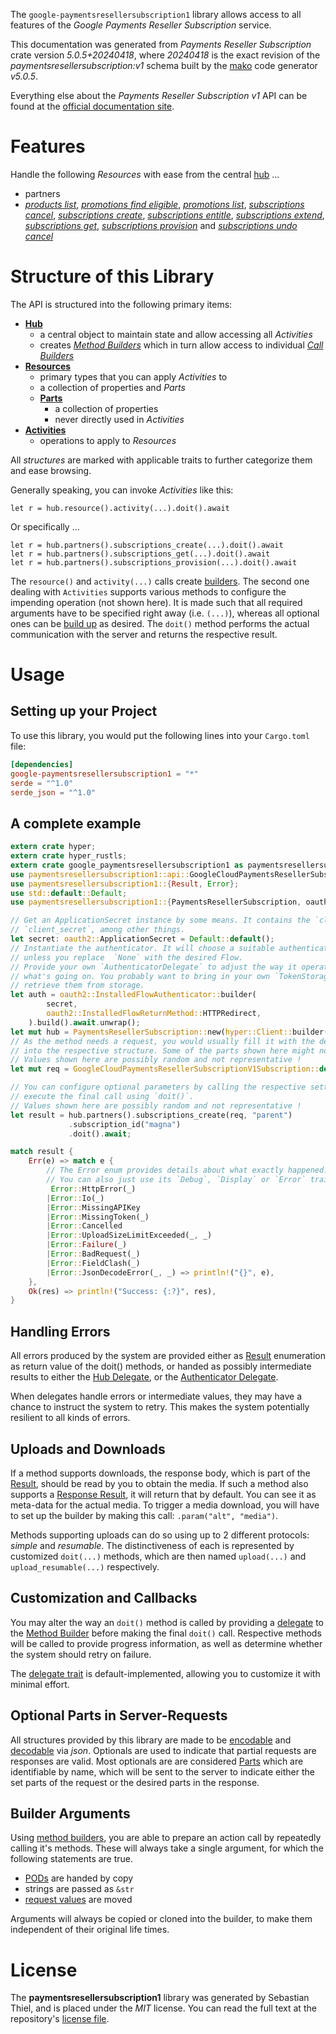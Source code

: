 <!---
DO NOT EDIT !
This file was generated automatically from 'src/generator/templates/api/README.md.mako'
DO NOT EDIT !
-->
The `google-paymentsresellersubscription1` library allows access to all features of the *Google Payments Reseller Subscription* service.

This documentation was generated from *Payments Reseller Subscription* crate version *5.0.5+20240418*, where *20240418* is the exact revision of the *paymentsresellersubscription:v1* schema built by the [mako](http://www.makotemplates.org/) code generator *v5.0.5*.

Everything else about the *Payments Reseller Subscription* *v1* API can be found at the
[official documentation site](https://developers.google.com/payments/reseller/subscription/).
# Features

Handle the following *Resources* with ease from the central [hub](https://docs.rs/google-paymentsresellersubscription1/5.0.5+20240418/google_paymentsresellersubscription1/PaymentsResellerSubscription) ... 

* partners
 * [*products list*](https://docs.rs/google-paymentsresellersubscription1/5.0.5+20240418/google_paymentsresellersubscription1/api::PartnerProductListCall), [*promotions find eligible*](https://docs.rs/google-paymentsresellersubscription1/5.0.5+20240418/google_paymentsresellersubscription1/api::PartnerPromotionFindEligibleCall), [*promotions list*](https://docs.rs/google-paymentsresellersubscription1/5.0.5+20240418/google_paymentsresellersubscription1/api::PartnerPromotionListCall), [*subscriptions cancel*](https://docs.rs/google-paymentsresellersubscription1/5.0.5+20240418/google_paymentsresellersubscription1/api::PartnerSubscriptionCancelCall), [*subscriptions create*](https://docs.rs/google-paymentsresellersubscription1/5.0.5+20240418/google_paymentsresellersubscription1/api::PartnerSubscriptionCreateCall), [*subscriptions entitle*](https://docs.rs/google-paymentsresellersubscription1/5.0.5+20240418/google_paymentsresellersubscription1/api::PartnerSubscriptionEntitleCall), [*subscriptions extend*](https://docs.rs/google-paymentsresellersubscription1/5.0.5+20240418/google_paymentsresellersubscription1/api::PartnerSubscriptionExtendCall), [*subscriptions get*](https://docs.rs/google-paymentsresellersubscription1/5.0.5+20240418/google_paymentsresellersubscription1/api::PartnerSubscriptionGetCall), [*subscriptions provision*](https://docs.rs/google-paymentsresellersubscription1/5.0.5+20240418/google_paymentsresellersubscription1/api::PartnerSubscriptionProvisionCall) and [*subscriptions undo cancel*](https://docs.rs/google-paymentsresellersubscription1/5.0.5+20240418/google_paymentsresellersubscription1/api::PartnerSubscriptionUndoCancelCall)




# Structure of this Library

The API is structured into the following primary items:

* **[Hub](https://docs.rs/google-paymentsresellersubscription1/5.0.5+20240418/google_paymentsresellersubscription1/PaymentsResellerSubscription)**
    * a central object to maintain state and allow accessing all *Activities*
    * creates [*Method Builders*](https://docs.rs/google-paymentsresellersubscription1/5.0.5+20240418/google_paymentsresellersubscription1/client::MethodsBuilder) which in turn
      allow access to individual [*Call Builders*](https://docs.rs/google-paymentsresellersubscription1/5.0.5+20240418/google_paymentsresellersubscription1/client::CallBuilder)
* **[Resources](https://docs.rs/google-paymentsresellersubscription1/5.0.5+20240418/google_paymentsresellersubscription1/client::Resource)**
    * primary types that you can apply *Activities* to
    * a collection of properties and *Parts*
    * **[Parts](https://docs.rs/google-paymentsresellersubscription1/5.0.5+20240418/google_paymentsresellersubscription1/client::Part)**
        * a collection of properties
        * never directly used in *Activities*
* **[Activities](https://docs.rs/google-paymentsresellersubscription1/5.0.5+20240418/google_paymentsresellersubscription1/client::CallBuilder)**
    * operations to apply to *Resources*

All *structures* are marked with applicable traits to further categorize them and ease browsing.

Generally speaking, you can invoke *Activities* like this:

```Rust,ignore
let r = hub.resource().activity(...).doit().await
```

Or specifically ...

```ignore
let r = hub.partners().subscriptions_create(...).doit().await
let r = hub.partners().subscriptions_get(...).doit().await
let r = hub.partners().subscriptions_provision(...).doit().await
```

The `resource()` and `activity(...)` calls create [builders][builder-pattern]. The second one dealing with `Activities` 
supports various methods to configure the impending operation (not shown here). It is made such that all required arguments have to be 
specified right away (i.e. `(...)`), whereas all optional ones can be [build up][builder-pattern] as desired.
The `doit()` method performs the actual communication with the server and returns the respective result.

# Usage

## Setting up your Project

To use this library, you would put the following lines into your `Cargo.toml` file:

```toml
[dependencies]
google-paymentsresellersubscription1 = "*"
serde = "^1.0"
serde_json = "^1.0"
```

## A complete example

```Rust
extern crate hyper;
extern crate hyper_rustls;
extern crate google_paymentsresellersubscription1 as paymentsresellersubscription1;
use paymentsresellersubscription1::api::GoogleCloudPaymentsResellerSubscriptionV1Subscription;
use paymentsresellersubscription1::{Result, Error};
use std::default::Default;
use paymentsresellersubscription1::{PaymentsResellerSubscription, oauth2, hyper, hyper_rustls, chrono, FieldMask};

// Get an ApplicationSecret instance by some means. It contains the `client_id` and 
// `client_secret`, among other things.
let secret: oauth2::ApplicationSecret = Default::default();
// Instantiate the authenticator. It will choose a suitable authentication flow for you, 
// unless you replace  `None` with the desired Flow.
// Provide your own `AuthenticatorDelegate` to adjust the way it operates and get feedback about 
// what's going on. You probably want to bring in your own `TokenStorage` to persist tokens and
// retrieve them from storage.
let auth = oauth2::InstalledFlowAuthenticator::builder(
        secret,
        oauth2::InstalledFlowReturnMethod::HTTPRedirect,
    ).build().await.unwrap();
let mut hub = PaymentsResellerSubscription::new(hyper::Client::builder().build(hyper_rustls::HttpsConnectorBuilder::new().with_native_roots().unwrap().https_or_http().enable_http1().build()), auth);
// As the method needs a request, you would usually fill it with the desired information
// into the respective structure. Some of the parts shown here might not be applicable !
// Values shown here are possibly random and not representative !
let mut req = GoogleCloudPaymentsResellerSubscriptionV1Subscription::default();

// You can configure optional parameters by calling the respective setters at will, and
// execute the final call using `doit()`.
// Values shown here are possibly random and not representative !
let result = hub.partners().subscriptions_create(req, "parent")
             .subscription_id("magna")
             .doit().await;

match result {
    Err(e) => match e {
        // The Error enum provides details about what exactly happened.
        // You can also just use its `Debug`, `Display` or `Error` traits
         Error::HttpError(_)
        |Error::Io(_)
        |Error::MissingAPIKey
        |Error::MissingToken(_)
        |Error::Cancelled
        |Error::UploadSizeLimitExceeded(_, _)
        |Error::Failure(_)
        |Error::BadRequest(_)
        |Error::FieldClash(_)
        |Error::JsonDecodeError(_, _) => println!("{}", e),
    },
    Ok(res) => println!("Success: {:?}", res),
}

```
## Handling Errors

All errors produced by the system are provided either as [Result](https://docs.rs/google-paymentsresellersubscription1/5.0.5+20240418/google_paymentsresellersubscription1/client::Result) enumeration as return value of
the doit() methods, or handed as possibly intermediate results to either the 
[Hub Delegate](https://docs.rs/google-paymentsresellersubscription1/5.0.5+20240418/google_paymentsresellersubscription1/client::Delegate), or the [Authenticator Delegate](https://docs.rs/yup-oauth2/*/yup_oauth2/trait.AuthenticatorDelegate.html).

When delegates handle errors or intermediate values, they may have a chance to instruct the system to retry. This 
makes the system potentially resilient to all kinds of errors.

## Uploads and Downloads
If a method supports downloads, the response body, which is part of the [Result](https://docs.rs/google-paymentsresellersubscription1/5.0.5+20240418/google_paymentsresellersubscription1/client::Result), should be
read by you to obtain the media.
If such a method also supports a [Response Result](https://docs.rs/google-paymentsresellersubscription1/5.0.5+20240418/google_paymentsresellersubscription1/client::ResponseResult), it will return that by default.
You can see it as meta-data for the actual media. To trigger a media download, you will have to set up the builder by making
this call: `.param("alt", "media")`.

Methods supporting uploads can do so using up to 2 different protocols: 
*simple* and *resumable*. The distinctiveness of each is represented by customized 
`doit(...)` methods, which are then named `upload(...)` and `upload_resumable(...)` respectively.

## Customization and Callbacks

You may alter the way an `doit()` method is called by providing a [delegate](https://docs.rs/google-paymentsresellersubscription1/5.0.5+20240418/google_paymentsresellersubscription1/client::Delegate) to the 
[Method Builder](https://docs.rs/google-paymentsresellersubscription1/5.0.5+20240418/google_paymentsresellersubscription1/client::CallBuilder) before making the final `doit()` call. 
Respective methods will be called to provide progress information, as well as determine whether the system should 
retry on failure.

The [delegate trait](https://docs.rs/google-paymentsresellersubscription1/5.0.5+20240418/google_paymentsresellersubscription1/client::Delegate) is default-implemented, allowing you to customize it with minimal effort.

## Optional Parts in Server-Requests

All structures provided by this library are made to be [encodable](https://docs.rs/google-paymentsresellersubscription1/5.0.5+20240418/google_paymentsresellersubscription1/client::RequestValue) and 
[decodable](https://docs.rs/google-paymentsresellersubscription1/5.0.5+20240418/google_paymentsresellersubscription1/client::ResponseResult) via *json*. Optionals are used to indicate that partial requests are responses 
are valid.
Most optionals are are considered [Parts](https://docs.rs/google-paymentsresellersubscription1/5.0.5+20240418/google_paymentsresellersubscription1/client::Part) which are identifiable by name, which will be sent to 
the server to indicate either the set parts of the request or the desired parts in the response.

## Builder Arguments

Using [method builders](https://docs.rs/google-paymentsresellersubscription1/5.0.5+20240418/google_paymentsresellersubscription1/client::CallBuilder), you are able to prepare an action call by repeatedly calling it's methods.
These will always take a single argument, for which the following statements are true.

* [PODs][wiki-pod] are handed by copy
* strings are passed as `&str`
* [request values](https://docs.rs/google-paymentsresellersubscription1/5.0.5+20240418/google_paymentsresellersubscription1/client::RequestValue) are moved

Arguments will always be copied or cloned into the builder, to make them independent of their original life times.

[wiki-pod]: http://en.wikipedia.org/wiki/Plain_old_data_structure
[builder-pattern]: http://en.wikipedia.org/wiki/Builder_pattern
[google-go-api]: https://github.com/google/google-api-go-client

# License
The **paymentsresellersubscription1** library was generated by Sebastian Thiel, and is placed 
under the *MIT* license.
You can read the full text at the repository's [license file][repo-license].

[repo-license]: https://github.com/Byron/google-apis-rsblob/main/LICENSE.md

